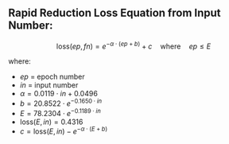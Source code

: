 ## Rapid Reduction Loss Equation from Input Number:

$$
\text{loss}(ep, fn) = e^{-\alpha \cdot (ep + b)} + c \quad \text{where} \quad ep \leq E
$$

where:
- $ep$ = epoch number
- $in$ = input number
- $\alpha = 0.0119 \cdot in + 0.0496$
- $b = 20.8522 \cdot e^{-0.1650 \cdot in}$
- $E = 78.2304 \cdot e^{-0.1189 \cdot in}$
- $\text{loss}(E, in) = 0.4316$
- $c = \text{loss}(E, in) - e^{-\alpha \cdot (E + b)}$
